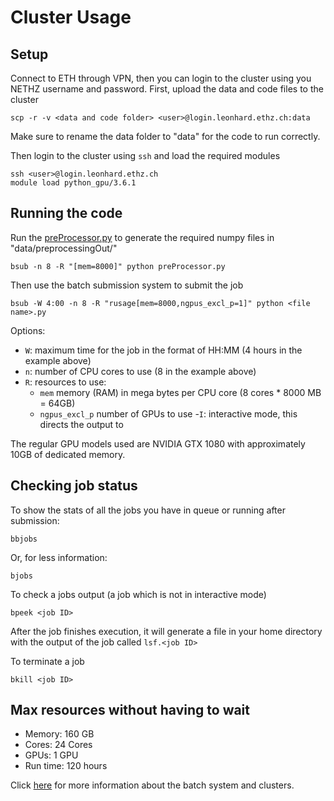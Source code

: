 # Cluster Usage

## Setup
Connect to ETH through VPN, then you can login to the cluster using you NETHZ username and password.
First, upload the data and code files to the cluster
```angular2html
scp -r -v <data and code folder> <user>@login.leonhard.ethz.ch:data
```
Make sure to rename the data folder to "data" for the code to run correctly.

Then login to the cluster using ```ssh``` and load the required modules
```angular2html
ssh <user>@login.leonhard.ethz.ch
module load python_gpu/3.6.1
```

## Running the code
Run the [preProcessor.py](preProcessor.py) to generate the required numpy files in "data/preprocessingOut/"
```angular2html
bsub -n 8 -R "[mem=8000]" python preProcessor.py  
```
Then use the batch submission system to submit the job 
```angular2html
bsub -W 4:00 -n 8 -R "rusage[mem=8000,ngpus_excl_p=1]" python <file name>.py
```
Options:
- ```W```: maximum time for the job in the format of HH:MM (4 hours in the example above)
- ```n```: number of CPU cores to use (8 in the example above)
- ```R```: resources to use:
	- ```mem``` memory (RAM) in mega bytes per CPU core (8 cores * 8000 MB = 64GB)
	- ```ngpus_excl_p``` number of GPUs to use 
-```I```: interactive mode, this directs the output to 

The regular GPU models used are NVIDIA GTX 1080 with approximately 10GB of dedicated memory. 

## Checking job status
To show the stats of all the jobs you have in queue or running after submission:
```angular2html
bbjobs
``` 
Or, for less information:
```
bjobs
```
To check a jobs output (a job which is not in interactive mode)
```angular2html
bpeek <job ID>
```
After the job finishes execution, it will generate a file in your home directory with the output of the job called ```lsf.<job ID>``` 

To terminate a job
```angular2html
bkill <job ID>
```


## Max resources without having to wait
- Memory: 160 GB
- Cores: 24 Cores
- GPUs: 1 GPU
- Run time: 120 hours

Click [here](https://scicomp.ethz.ch/wiki/Using_the_batch_system) for more information about the batch system and clusters.
